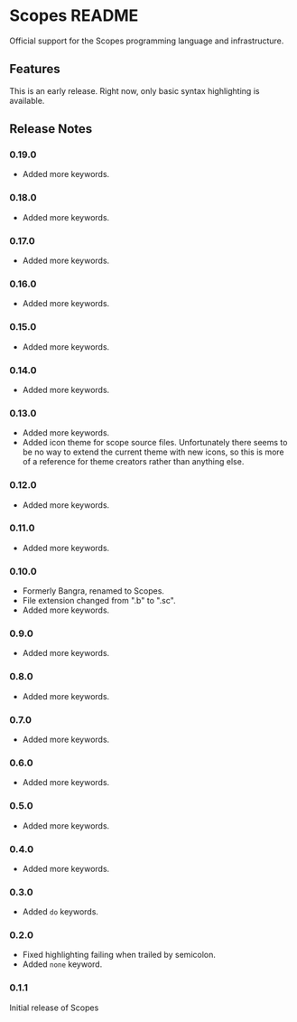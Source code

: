 # Scopes README

Official support for the Scopes programming language and infrastructure.

## Features

This is an early release. Right now, only basic syntax highlighting is available.

## Release Notes

### 0.19.0

* Added more keywords.

### 0.18.0

* Added more keywords.

### 0.17.0

* Added more keywords.

### 0.16.0

* Added more keywords.

### 0.15.0

* Added more keywords.

### 0.14.0

* Added more keywords.

### 0.13.0

* Added more keywords.
* Added icon theme for scope source files. Unfortunately there seems to be no 
  way to extend the current theme with new icons, so this is more of a reference
  for theme creators rather than anything else.

### 0.12.0

* Added more keywords.

### 0.11.0

* Added more keywords.

### 0.10.0

* Formerly Bangra, renamed to Scopes.
* File extension changed from ".b" to ".sc".
* Added more keywords.

### 0.9.0

* Added more keywords.

### 0.8.0

* Added more keywords.

### 0.7.0

* Added more keywords.

### 0.6.0

* Added more keywords.

### 0.5.0

* Added more keywords.

### 0.4.0

* Added more keywords.

### 0.3.0

* Added `do` keywords.

### 0.2.0

* Fixed highlighting failing when trailed by semicolon.
* Added `none` keyword.

### 0.1.1

Initial release of Scopes

